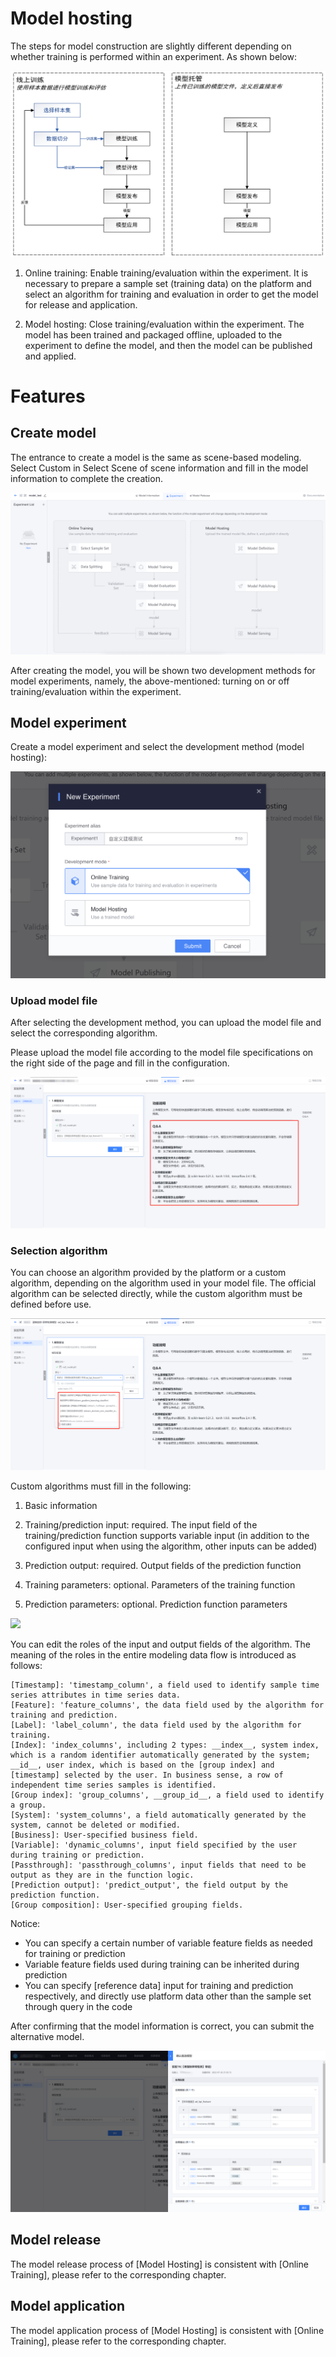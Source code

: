 # Model hosting
The steps for model construction are slightly different depending on whether training is performed within an experiment. As shown below:

![](media/0.png)

1) Online training: Enable training/evaluation within the experiment. It is necessary to prepare a sample set (training data) on the platform and select an algorithm for training and evaluation in order to get the model for release and application.

2) Model hosting: Close training/evaluation within the experiment. The model has been trained and packaged offline, uploaded to the experiment to define the model, and then the model can be published and applied.

# Features

## Create model

The entrance to create a model is the same as scene-based modeling. Select Custom in Select Scene of scene information and fill in the model information to complete the creation.

![](media/1.png)

After creating the model, you will be shown two development methods for model experiments, namely, the above-mentioned: turning on or off training/evaluation within the experiment.

## Model experiment

Create a model experiment and select the development method (model hosting):

![](media/22.png)

### Upload model file

After selecting the development method, you can upload the model file and select the corresponding algorithm.

Please upload the model file according to the model file specifications on the right side of the page and fill in the configuration.

![](./media/23.png)

### Selection algorithm

You can choose an algorithm provided by the platform or a custom algorithm, depending on the algorithm used in your model file. The official algorithm can be selected directly, while the custom algorithm must be defined before use.

![](./media/24.png)

Custom algorithms must fill in the following:

1) Basic information

2) Training/prediction input: required. The input field of the training/prediction function supports variable input (in addition to the configured input when using the algorithm, other inputs can be added)

3) Prediction output: required. Output fields of the prediction function

4) Training parameters: optional. Parameters of the training function

5) Prediction parameters: optional. Prediction function parameters

![](media/8.png)

You can edit the roles of the input and output fields of the algorithm. The meaning of the roles in the entire modeling data flow is introduced as follows:

```
[Timestamp]: 'timestamp_column', a field used to identify sample time series attributes in time series data.
[Feature]: 'feature_columns', the data field used by the algorithm for training and prediction.
[Label]: 'label_column', the data field used by the algorithm for training.
[Index]: 'index_columns', including 2 types: __index__, system index, which is a random identifier automatically generated by the system; __id__, user index, which is based on the [group index] and [timestamp] selected by the user. In business sense, a row of independent time series samples is identified.
[Group index]: 'group_columns', __group_id__, a field used to identify a group.
[System]: 'system_columns', a field automatically generated by the system, cannot be deleted or modified.
[Business]: User-specified business field.
[Variable]: 'dynamic_columns', input field specified by the user during training or prediction.
[Passthrough]: 'passthrough_columns', input fields that need to be output as they are in the function logic.
[Prediction output]: 'predict_output', the field output by the prediction function.
[Group composition]: User-specified grouping fields.
```
Notice:

- You can specify a certain number of variable feature fields as needed for training or prediction
- Variable feature fields used during training can be inherited during prediction
- You can specify [reference data] input for training and prediction respectively, and directly use platform data other than the sample set through query in the code



After confirming that the model information is correct, you can submit the alternative model.

![](./media/25.png)



## Model release

The model release process of [Model Hosting] is consistent with [Online Training], please refer to the corresponding chapter.

## Model application

The model application process of [Model Hosting] is consistent with [Online Training], please refer to the corresponding chapter.